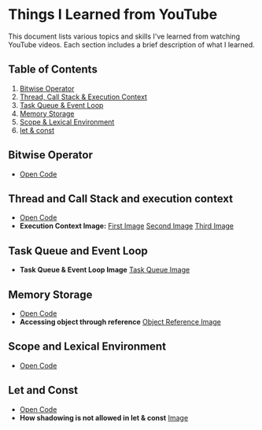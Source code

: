 # Things I Learned from YouTube

This document lists various topics and skills I've learned from watching YouTube videos. Each section includes a brief description of what I learned.

## Table of Contents
1. [Bitwise Operator](#bitwise-operator)
2. [Thread, Call Stack & Execution Context](#thread-and-call-stack-and-execution-context)
3. [Task Queue & Event Loop](#task-queue-and-event-loop)
4. [Memory Storage](#memory-storage)
5. [Scope & Lexical Environment](#scope-and-lexical-environment)
6. [let & const](#let-and-const)



## Bitwise Operator
- [Open Code](basic-js/bitwise_operator.js)
<!-- - **JavaScript**: Gained knowledge on DOM manipulation, events, and ES6 features. -->

## Thread and Call Stack and execution context
- [Open Code](basic-js/thread_and_call_stack.js)
- **Execution Context Image:**  [First Image](asset_images/first_execution_context.png) [Second Image](asset_images/second_execution_context.png) [Third Image](asset_images/third_execution_context.png)

## Task Queue and Event Loop
- **Task Queue & Event Loop Image** [Task Queue Image](asset_images/task_queue_event_loop.png)

## Memory Storage
- [Open Code](basic-js/memory_storage.js)
- **Accessing object through reference** [Object Reference Image](asset_images/object_reference.png)

## Scope and Lexical Environment
- [Open Code](basic-js/scope_&_lexical_environment.js)

## Let and Const
- [Open Code](basic-js/let_&_const.js)
- **How shadowing is not allowed in let & const** [Image](asset_images/shadowing.png)



